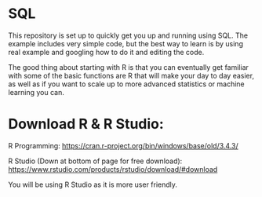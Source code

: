 # SQL

This repository is set up to quickly get you up and running using SQL. The example includes very simple code, but the best way to learn is by using real example and googling how to do it and editing the code.  

The good thing about starting with R is that you can eventually get familiar with some of the basic functions are R that will make your day to day easier, as well as if you want to scale up to more advanced statistics or machine learning you can. 

# Download R & R Studio:
R Programming: https://cran.r-project.org/bin/windows/base/old/3.4.3/

R Studio (Down at bottom of page for free download): https://www.rstudio.com/products/rstudio/download/#download

You will be using R Studio as it is more user friendly. 
